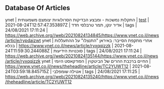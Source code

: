 ## Database Of Articles

ynet | התקלות נמשכות - ומבצע הבדיקות הסרולוגיות יצומצם משמעותית | <a href="https://www.ynet.co.il/news/article/rypdaizwt"> test</a> | 2021-08-24T12:57:47.353897Z | אדיר ינקו, תמר טרבלסי חדד | tags | 24/08/2021 17:11:24 | https://web.archive.org//web/20210824134845/https://www.ynet.co.il/news/article/rypdaizwt
ynet | אחרי מתקפת הסייבר: באיראן "התנצלו" על ההתעללות בכלא | https://www.ynet.co.il/news/article/ryxqqizzk | 2021-08-24T11:59:30.244088Z | סוכנויות הידיעות | tags | 24/08/2021 17:11:24 | https://web.archive.org//web/20210824135144/https://www.ynet.co.il/news/article/ryxqqizzk
ynet | החיים ברכבת ההרים של הביטקוין | הפודקאסט היומי | https://www.ynet.co.il/news/theheadline/article/TC2YUWT12 | 2021-08-24T03:59:18.845715Z | אטילה שומפלבי | tags | 24/08/2021 17:11:25 | https://web.archive.org//web/20210824135240/https://www.ynet.co.il/news/theheadline/article/TC2YUWT12
